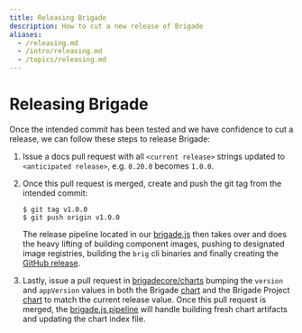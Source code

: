 ```yaml
---
title: Releasing Brigade
description: How to cut a new release of Brigade
aliases:
  - /releasing.md
  - /intro/releasing.md
  - /topics/releasing.md
---
```


# Releasing Brigade

Once the intended commit has been tested and we have confidence to cut a release,
we can follow these steps to release Brigade:

1. Issue a docs pull request with all `<current release>` strings updated to 
`<anticipated release>`, e.g. `0.20.0` becomes `1.0.0`.

1. Once this pull request is merged, create and push the git tag from the intended commit:

    ```console
    $ git tag v1.0.0
    $ git push origin v1.0.0
    ```

    The release pipeline located in our [brigade.js](../../brigade.js) then takes over
    and does the heavy lifting of building component images, pushing to designated
    image registries, building the `brig` cli binaries and finally creating the
    [GitHub release](https://github.com/brigadecore/brigade/releases).

1. Lastly, issue a pull request in [brigadecore/charts][charts]
bumping the `version` and `appVersion` values in both the Brigade
[chart](https://github.com/brigadecore/charts/blob/master/charts/brigade/Chart.yaml) and
the Brigade Project [chart](https://github.com/brigadecore/charts/blob/master/charts/brigade-project/Chart.yaml)
to match the current release value.  Once this pull request is merged, the
[brigade.js pipeline](https://github.com/brigadecore/charts/blob/master/brigade.js) will handle building
fresh chart artifacts and updating the chart index file.

[charts]: https://github.com/brigadecore/charts